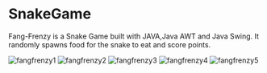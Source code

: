 # SnakeGame
Fang-Frenzy is a Snake Game built with JAVA,Java AWT and Java Swing.
It randomly spawns food for the snake to eat and score points.

![fangfrenzy1](https://github.com/anishsinhaa/SnakeGame/assets/119957644/1db63997-5db9-468d-861f-9bca9d430af7)
![fangfrenzy2](https://github.com/anishsinhaa/SnakeGame/assets/119957644/0531932d-5820-4f1d-a1d7-ec8caa2f352c)
![fangfrenzy3](https://github.com/anishsinhaa/SnakeGame/assets/119957644/0c469d63-1b84-42a4-a1d2-e787b83ad8c2)
![fangfrenzy4](https://github.com/anishsinhaa/SnakeGame/assets/119957644/f72ac0bc-06fa-4c40-a86c-4ffb5a5665e3)
![fangfrenzy5](https://github.com/anishsinhaa/SnakeGame/assets/119957644/5bdfc9d4-0106-4689-a399-cc84f3ced5d1)

